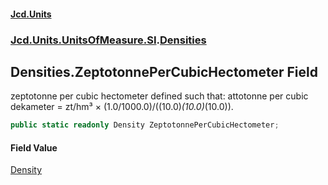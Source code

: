 #### [Jcd.Units](index.md 'index')
### [Jcd.Units.UnitsOfMeasure.SI](Jcd.Units.UnitsOfMeasure.SI.md 'Jcd.Units.UnitsOfMeasure.SI').[Densities](Densities.md 'Jcd.Units.UnitsOfMeasure.SI.Densities')

## Densities.ZeptotonnePerCubicHectometer Field

zeptotonne per cubic hectometer defined such that: attotonne per cubic dekameter = zt/hm³ × (1.0/1000.0)/((10.0)*(10.0)*(10.0)).

```csharp
public static readonly Density ZeptotonnePerCubicHectometer;
```

#### Field Value
[Density](Density.md 'Jcd.Units.UnitTypes.Density')